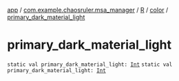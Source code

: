 [app](../../../index.md) / [com.example.chaosruler.msa_manager](../../index.md) / [R](../index.md) / [color](index.md) / [primary_dark_material_light](.)

# primary_dark_material_light

`static val primary_dark_material_light: `[`Int`](https://kotlinlang.org/api/latest/jvm/stdlib/kotlin/-int/index.html)
`static val primary_dark_material_light: `[`Int`](https://kotlinlang.org/api/latest/jvm/stdlib/kotlin/-int/index.html)